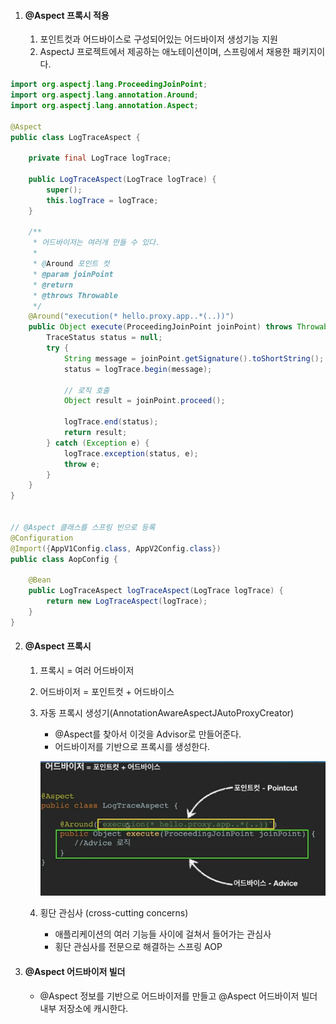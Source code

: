 1. #### @Aspect 프록시 적용

   1. 포인트컷과 어드바이스로 구성되어있는 어드바이저 생성기능 지원
   2. AspectJ 프로젝트에서 제공하는 애노테이션이며, 스프링에서 채용한 패키지이다.

```java
import org.aspectj.lang.ProceedingJoinPoint;
import org.aspectj.lang.annotation.Around;
import org.aspectj.lang.annotation.Aspect;

@Aspect
public class LogTraceAspect {
	
	private final LogTrace logTrace;

	public LogTraceAspect(LogTrace logTrace) {
		super();
		this.logTrace = logTrace;
	}
	
	/**
	 * 어드바이저는 여러개 만들 수 있다.
	 * 
	 * @Around 포인트 컷
	 * @param joinPoint
	 * @return
	 * @throws Throwable
	 */
	@Around("execution(* hello.proxy.app..*(..))")
	public Object execute(ProceedingJoinPoint joinPoint) throws Throwable{
		TraceStatus status = null;
		try {
			String message = joinPoint.getSignature().toShortString();
			status = logTrace.begin(message);
			
			// 로직 호출
			Object result = joinPoint.proceed();
			
			logTrace.end(status);
			return result;
		} catch (Exception e) {
			logTrace.exception(status, e);
			throw e;
		}
	}
}


// @Aspect 클래스를 스프링 빈으로 등록
@Configuration
@Import({AppV1Config.class, AppV2Config.class})
public class AopConfig {
	
	@Bean
	public LogTraceAspect logTraceAspect(LogTrace logTrace) {
		return new LogTraceAspect(logTrace);
	}
}
```

2. #### @Aspect 프록시

   1. 프록시 = 여러 어드바이저

   2. 어드바이저 = 포인트컷 + 어드바이스

   3. 자동 프록시 생성기(AnnotationAwareAspectJAutoProxyCreator)

      -  @Aspect를 찾아서 이것을 Advisor로 만들어준다.
      - 어드바이저를 기반으로 프록시를  생성한다.

      ![image-20220124215013458](image-20220124215013458.png)

   4. 횡단 관심사 (cross-cutting concerns)
      - 애플리케이션의 여러 기능들 사이에 걸쳐서 들어가는 관심사
      - 횡단 관심사를 전문으로 해결하는 스프링 AOP

3. #### @Aspect 어드바이저 빌더

   - @Aspect 정보를 기반으로 어드바이저를 만들고 @Aspect 어드바이저 빌더 내부 저장소에 캐시한다.

